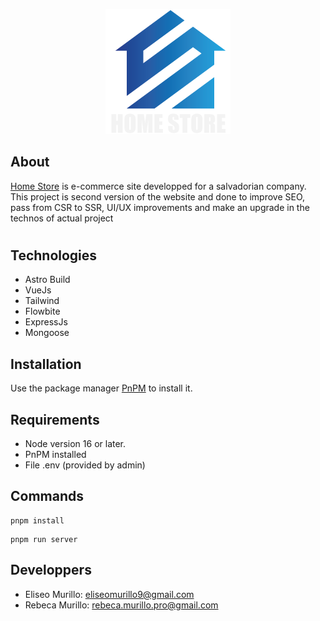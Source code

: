 
<p align="center">
    <img src="./src/assets/home-store-white-200.png" width="200"/>
</p>

## About
[Home Store](https://homestoresv.com/) is e-commerce site developped for a salvadorian company.
This project is second version of the website and done to improve SEO, pass from CSR to SSR, UI/UX improvements and make an upgrade in the technos of actual project
#
## Technologies
- Astro Build
- VueJs
- Tailwind
- Flowbite
- ExpressJs
- Mongoose
## Installation
Use the package manager [PnPM](https://pnpm.io/fr/) to install it.

## Requirements
- Node version 16 or later.
- PnPM installed
- File .env (provided by admin)

## Commands
```
pnpm install
```
```
pnpm run server
```

## Developpers
- Eliseo Murillo: eliseomurillo9@gmail.com
- Rebeca Murillo: rebeca.murillo.pro@gmail.com